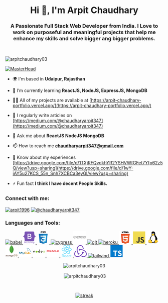 <h1 align="center">Hi 👋, I'm Arpit Chaudhary</h1>
<h3 align="center">A Passionate Full Stack Web Developer from India. I Love to work on purposeful and meaningful projects that help me enhance my skills and solve bigger ang bigger problems.</h3>
<br/>
<p align="left"> <img src="https://komarev.com/ghpvc/?username=arpitchaudhary03&label=Profile%20views&color=0e75b6&style=flat" alt="arpitchaudhary03" /> </p>

 [![MasterHead](https://raw.githubusercontent.com/PolarBearGG/PolarBearGG/master/web-developer.gif)](https://github.com/arpitchaudhary03)

- 🌍 I'm based in **Udaipur, Rajasthan**

- 🌱 I’m currently learning **ReactJS, NodeJS, ExpressJS, MongoDB**

- 👨‍💻 All of my projects are available at [https://arpit-chaudhary-portfolio.vercel.app/](https://arpit-chaudhary-portfolio.vercel.app/)

- 📝 I regularly write articles on [https://medium.com/@chaudharyarpit347](https://medium.com/@chaudharyarpit347)

- 💬 Ask me about **ReactJS NodeJS MongoDB**

- 📫 How to reach me **chaudharyarpit347@gmail.com**

- 📄 Know about my experiences [https://drive.google.com/file/d/1TXjRFQvdkhYR2YSHVWfGFet7Yfp62z5Q/view?usp=sharing](https://drive.google.com/file/d/1wY-iAY5u27KCS_55n_Snh7XCBCa3eyGl/view?usp=sharing)

- ⚡ Fun fact **I think I have decent People Skills.**

<h3 align="left">Connect with me:</h3>
<p align="left">
<a href="https://linkedin.com/in/arpit1996" target="blank"><img align="center" src="https://raw.githubusercontent.com/rahuldkjain/github-profile-readme-generator/master/src/images/icons/Social/linked-in-alt.svg" alt="arpit1996" height="30" width="40" /></a>
<a href="https://medium.com/@chaudharyarpit347" target="blank"><img align="center" src="https://raw.githubusercontent.com/rahuldkjain/github-profile-readme-generator/master/src/images/icons/Social/medium.svg" alt="@chaudharyarpit347" height="30" width="40" /></a>
</p>

<h3 align="left">Languages and Tools:</h3>
<p align="left"> <a href="https://babeljs.io/" target="_blank" rel="noreferrer"> <img src="https://www.vectorlogo.zone/logos/babeljs/babeljs-icon.svg" alt="babel" width="40" height="40"/> </a> <a href="https://getbootstrap.com" target="_blank" rel="noreferrer"> <img src="https://raw.githubusercontent.com/devicons/devicon/master/icons/bootstrap/bootstrap-plain-wordmark.svg" alt="bootstrap" width="40" height="40"/> </a> <a href="https://www.w3schools.com/css/" target="_blank" rel="noreferrer"> <img src="https://raw.githubusercontent.com/devicons/devicon/master/icons/css3/css3-original-wordmark.svg" alt="css3" width="40" height="40"/> </a> <a href="https://www.cypress.io" target="_blank" rel="noreferrer"> <img src="https://raw.githubusercontent.com/simple-icons/simple-icons/6e46ec1fc23b60c8fd0d2f2ff46db82e16dbd75f/icons/cypress.svg" alt="cypress" width="40" height="40"/> </a> <a href="https://expressjs.com" target="_blank" rel="noreferrer"> <img src="https://raw.githubusercontent.com/devicons/devicon/master/icons/express/express-original-wordmark.svg" alt="express" width="40" height="40"/> </a> <a href="https://git-scm.com/" target="_blank" rel="noreferrer"> <img src="https://www.vectorlogo.zone/logos/git-scm/git-scm-icon.svg" alt="git" width="40" height="40"/> </a> <a href="https://heroku.com" target="_blank" rel="noreferrer"> <img src="https://www.vectorlogo.zone/logos/heroku/heroku-icon.svg" alt="heroku" width="40" height="40"/> </a> <a href="https://www.w3.org/html/" target="_blank" rel="noreferrer"> <img src="https://raw.githubusercontent.com/devicons/devicon/master/icons/html5/html5-original-wordmark.svg" alt="html5" width="40" height="40"/> </a> <a href="https://developer.mozilla.org/en-US/docs/Web/JavaScript" target="_blank" rel="noreferrer"> <img src="https://raw.githubusercontent.com/devicons/devicon/master/icons/javascript/javascript-original.svg" alt="javascript" width="40" height="40"/> </a> <a href="https://www.linux.org/" target="_blank" rel="noreferrer"> <img src="https://raw.githubusercontent.com/devicons/devicon/master/icons/linux/linux-original.svg" alt="linux" width="40" height="40"/> </a> <a href="https://www.mongodb.com/" target="_blank" rel="noreferrer"> <img src="https://raw.githubusercontent.com/devicons/devicon/master/icons/mongodb/mongodb-original-wordmark.svg" alt="mongodb" width="40" height="40"/> </a> <a href="https://www.mysql.com/" target="_blank" rel="noreferrer"> <img src="https://raw.githubusercontent.com/devicons/devicon/master/icons/mysql/mysql-original-wordmark.svg" alt="mysql" width="40" height="40"/> </a> <a href="https://nodejs.org" target="_blank" rel="noreferrer"> <img src="https://raw.githubusercontent.com/devicons/devicon/master/icons/nodejs/nodejs-original-wordmark.svg" alt="nodejs" width="40" height="40"/> </a> <a href="https://www.oracle.com/" target="_blank" rel="noreferrer"> <img src="https://raw.githubusercontent.com/devicons/devicon/master/icons/oracle/oracle-original.svg" alt="oracle" width="40" height="40"/> </a> <a href="https://reactjs.org/" target="_blank" rel="noreferrer"> <img src="https://raw.githubusercontent.com/devicons/devicon/master/icons/react/react-original-wordmark.svg" alt="react" width="40" height="40"/> </a> <a href="https://redux.js.org" target="_blank" rel="noreferrer"> <img src="https://raw.githubusercontent.com/devicons/devicon/master/icons/redux/redux-original.svg" alt="redux" width="40" height="40"/> </a> <a href="https://tailwindcss.com/" target="_blank" rel="noreferrer"> <img src="https://www.vectorlogo.zone/logos/tailwindcss/tailwindcss-icon.svg" alt="tailwind" width="40" height="40"/> </a> <a href="https://www.typescriptlang.org/" target="_blank" rel="noreferrer"> <img src="https://raw.githubusercontent.com/devicons/devicon/master/icons/typescript/typescript-original.svg" alt="typescript" width="40" height="40"/> </a> </p>

<p align="center"><img align="center" src="https://github-readme-stats.vercel.app/api/top-langs?username=arpitchaudhary03&show_icons=true&locale=en&layout=compact&theme=react&hide_border=true&bg_color=0D1117" alt="arpitchaudhary03" /></p>
<p align="center">&nbsp;<img align="center" src="https://github-readme-stats.vercel.app/api?username=arpitchaudhary03&show_icons=true&count_private=true&theme=react&hide_border=true&bg_color=0D1117" alt="arpitchaudhary03" /></p>
<br/>
<p align="center">
    <a href="https://github.com/arpitchaudhary03/github-readme-streak-stats">
        <img title=":fire: Get streak stats for your profile at git.io/streak-stats" alt="streak" src="https://github-readme-streak-stats.herokuapp.com/?user=arpitchaudhary03&theme=black-ice&hide_border=true&stroke=0000&background=060A0CD0"/>
    </a>
</p>
